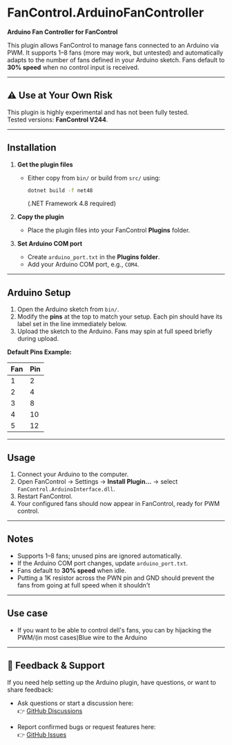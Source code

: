 # FanControl.ArduinoFanController

**Arduino Fan Controller for FanControl**  

This plugin allows FanControl to manage fans connected to an Arduino via PWM. It supports 1–8 fans (more may work, but untested) and automatically adapts to the number of fans defined in your Arduino sketch. Fans default to **30% speed** when no control input is received.

---

## ⚠️ Use at Your Own Risk
This plugin is highly experimental and has not been fully tested.  
Tested versions: **FanControl V244**.  

---

## Installation

1. **Get the plugin files**
   - Either copy from `bin/` or build from `src/` using:  
     ```bash
     dotnet build -f net48
     ```
     (.NET Framework 4.8 required)

2. **Copy the plugin**
   - Place the plugin files into your FanControl **Plugins** folder.

3. **Set Arduino COM port**
   - Create `arduino_port.txt` in the **Plugins folder**.
   - Add your Arduino COM port, e.g., `COM4`.

---

## Arduino Setup

1. Open the Arduino sketch from `bin/`.  
2. Modify the **pins** at the top to match your setup. Each pin should have its label set in the line immediately below.  
3. Upload the sketch to the Arduino. Fans may spin at full speed briefly during upload.

**Default Pins Example:**

| Fan | Pin |
|-----|-----|
| 1   | 2   |
| 2   | 4   |
| 3   | 8   |
| 4   | 10  |
| 5   | 12  |

---

## Usage

1. Connect your Arduino to the computer.  
2. Open FanControl → Settings → **Install Plugin…** → select `FanControl.ArduinoInterface.dll`.  
3. Restart FanControl.  
4. Your configured fans should now appear in FanControl, ready for PWM control.

---

## Notes

- Supports 1–8 fans; unused pins are ignored automatically.  
- If the Arduino COM port changes, update `arduino_port.txt`.  
- Fans default to **30% speed** when idle.
- Putting a 1K resistor across the PWN pin and GND should prevent the fans from going at full speed when it shouldn't

---

## Use case

- If you want to be able to control dell's fans, you can by hijacking the PWM/(in most cases)Blue wire to the Arduino

---

## 💬 Feedback & Support

If you need help setting up the Arduino plugin, have questions, or want to share feedback:

- Ask questions or start a discussion here:  
  👉 [GitHub Discussions](https://github.com/Yanat000/FanControl.ArduinoFanController/discussions)

- Report confirmed bugs or request features here:  
  👉 [GitHub Issues](https://github.com/Yanat000/FanControl.ArduinoFanController/issues)
